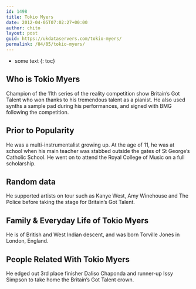 ```yaml
---
id: 1498
title: Tokio Myers
date: 2012-04-05T07:02:27+00:00
author: chito
layout: post
guid: https://ukdataservers.com/tokio-myers/
permalink: /04/05/tokio-myers/
---
```


* some text
{: toc}
          
          
## Who is  Tokio Myers
                  
                  
                  
Champion of the 11th series of the reality competition show Britain&#8217;s Got Talent who won thanks to his tremendous talent as a pianist. He also used synths a sample pad during his performances, and signed with BMG following the competition. 
                  
                
                
                
## Prior to Popularity 
                  
                  
                  
He was a multi-instrumentalist growing up. At the age of 11, he was at school when his main teacher was stabbed outside the gates of St George&#8217;s Catholic School. He went on to attend the Royal College of Music on a full scholarship. 
                  
                
                
                
## Random data 
                  
                  
                  
He supported artists on tour such as Kanye West, Amy Winehouse and The Police before taking the stage for Britain&#8217;s Got Talent. 
                  
                
                
                
## Family & Everyday Life of Tokio Myers
                  
                  
                  
He is of British and West Indian descent, and was born Torville Jones in London, England. 
                  
                
                
                
## People Related With  Tokio Myers
                  
                  
                  
He edged out 3rd place finisher Daliso Chaponda and runner-up Issy Simpson to take home the Britain&#8217;s Got Talent crown. 
                  
                
              
            
          
          
          
    
    
  
